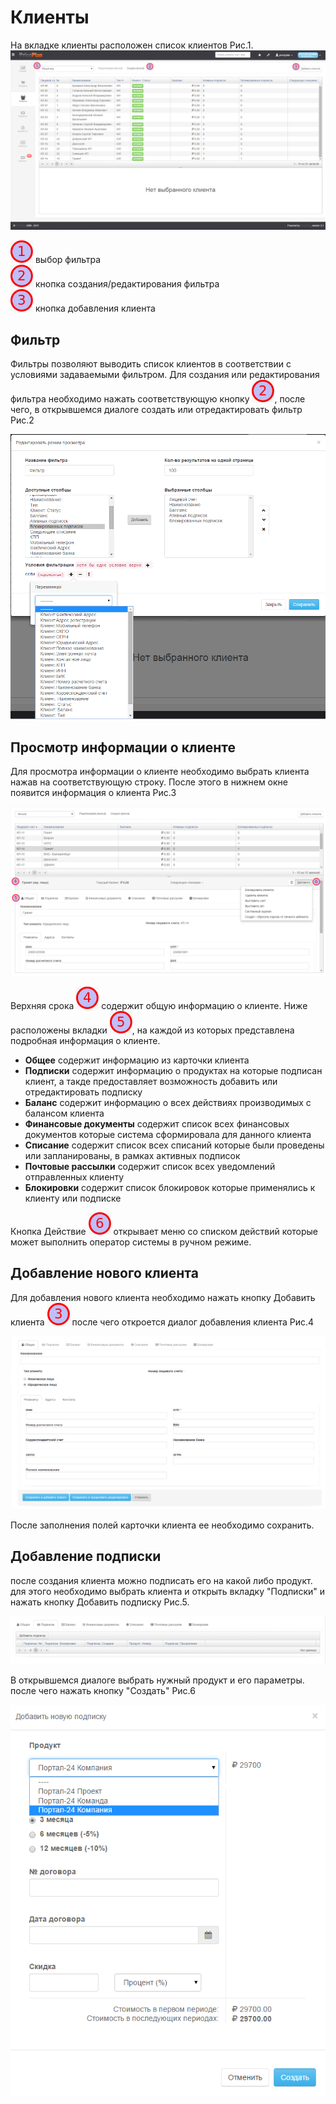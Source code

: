 # Клиенты

На вкладке клиенты расположен список клиентов Рис.1.  
![](.gitbook/assets/klients1.png)

![](.gitbook/assets/1.png) выбор фильтра  
![](.gitbook/assets/2.png) кнопка создания/редактирования фильтра  
![](.gitbook/assets/3.png) кнопка добавления клиента

## Фильтр

Фильтры позволяют выводить список клиентов в соответствии с условиями задаваемыми фильтром. Для создания или редактирования фильтра необходимо нажать соответствующую кнопку ![](.gitbook/assets/2.png), после чего, в открывшемся диалоге создать или отредактировать фильтр Рис.2

![](.gitbook/assets/klients2.png)

## Просмотр информации о клиенте

Для просмотра информации о клиенте необходимо выбрать клиента нажав на соответствующую строку. После этого в нижнем окне появится информация о клиента Рис.3

![](.gitbook/assets/klients3.png)

Верхняя срока ![](.gitbook/assets/4.png) содержит общую информацию о клиенте. Ниже расположены вкладки ![](.gitbook/assets/5.png), на каждой из которых представлена подробная информация о клиенте.

* **Общее** содержит информацию из карточки клиента  
* **Подписки** содержит информацию о продуктах на которые подписан клиент, а такде предоставляет возможность добавить или отредактировать подписку  
* **Баланс** содержит информацию о всех действиях производимых с балансом клиента  
* **Финансовые документы** содержит список всех финансовых документов которые система сформировала для данного клиента  
* **Списание** содержит список всех списаний которые были проведены или запланированы, в рамках активных подписок  
* **Почтовые рассылки** содержит список всех уведомлений отправленных клиенту  
* **Блокировки** содержит список блокировок которые применялись к клиенту или подписке  

Кнопка Действие ![](.gitbook/assets/6.png) открывает меню со списком действий которые может выполнить оператор системы в ручном режиме.

## Добавление нового клиента

Для добавления нового клиента необходимо нажать кнопку Добавить клиента ![](.gitbook/assets/3.png) после чего откроется диалог добавления клиента Рис.4

![](.gitbook/assets/klients4.png)

После заполнения полей карточки клиента ее необходимо сохранить.

## Добавление подписки

после создания клиента можно подписать его на какой либо продукт. для этого необходимо выбрать клиента и открыть вкладку "Подписки" и нажать кнопку Добавить подписку Рис.5.

![](.gitbook/assets/klients5.png)

В открывшемся диалоге выбрать нужный продукт и его параметры. после чего нажать кнопку "Создать" Рис.6

![](.gitbook/assets/klients6.png)

